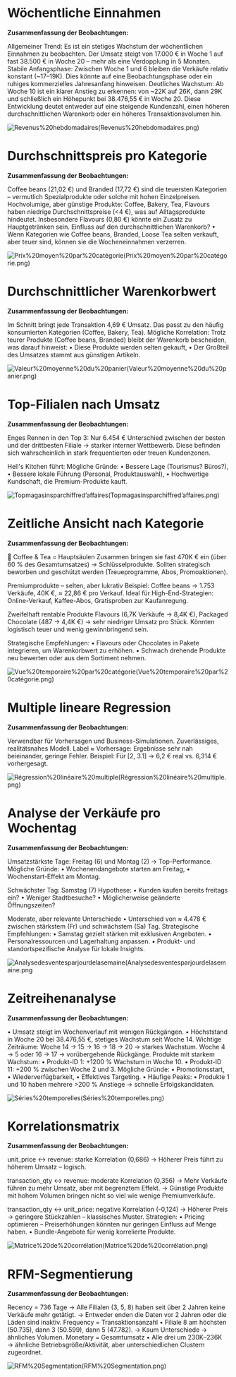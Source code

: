 # Wöchentliche Einnahmen

**Zusammenfassung der Beobachtungen:**

Allgemeiner Trend: Es ist ein stetiges Wachstum der wöchentlichen Einnahmen zu beobachten.
Der Umsatz steigt von 17.000 € in Woche 1 auf fast 38.500 € in Woche 20 – mehr als eine Verdopplung in 5 Monaten.
Stabile Anfangsphase: Zwischen Woche 1 und 6 bleiben die Verkäufe relativ konstant (~17–19K). Dies könnte auf eine Beobachtungsphase oder ein ruhiges kommerzielles Jahresanfang hinweisen.
Deutliches Wachstum:
Ab Woche 10 ist ein klarer Anstieg zu erkennen: von ~22K auf 26K, dann 29K und schließlich ein Höhepunkt bei 38.476,55 € in Woche 20.
Diese Entwicklung deutet entweder auf eine steigende Kundenzahl, einen höheren durchschnittlichen Warenkorb oder ein höheres Transaktionsvolumen hin.

 ![Revenus%20hebdomadaires(Revenus%20hebdomadaires.png)](Revenus%20hebdomadaires.png)


# Durchschnittspreis pro Kategorie

**Zusammenfassung der Beobachtungen:**

Coffee beans (21,02 €) und Branded (17,72 €) sind die teuersten Kategorien – vermutlich Spezialprodukte oder solche mit hohen Einzelpreisen.
Hochvolumige, aber günstige Produkte:
Coffee, Bakery, Tea, Flavours haben niedrige Durchschnittspreise (<4 €), was auf Alltagsprodukte hindeutet.
Insbesondere Flavours (0,80 €) könnte ein Zusatz zu Hauptgetränken sein.
Einfluss auf den durchschnittlichen Warenkorb?
• Wenn Kategorien wie Coffee beans, Branded, Loose Tea selten verkauft, aber teuer sind, können sie die Wocheneinnahmen verzerren.

![Prix%20moyen%20par%20catégorie(Prix%20moyen%20par%20catégorie.png)](Prix%20moyen%20par%20catégorie.png)


# Durchschnittlicher Warenkorbwert

**Zusammenfassung der Beobachtungen:**

Im Schnitt bringt jede Transaktion 4,69 € Umsatz.
Das passt zu den häufig konsumierten Kategorien (Coffee, Bakery, Tea).
Mögliche Korrelation:
Trotz teurer Produkte (Coffee beans, Branded) bleibt der Warenkorb bescheiden, was darauf hinweist:
• Diese Produkte werden selten gekauft,
• Der Großteil des Umsatzes stammt aus günstigen Artikeln.

![Valeur%20moyenne%20du%20panier(Valeur%20moyenne%20du%20panier.png)](Valeur%20moyenne%20du%20panier.png)


# Top-Filialen nach Umsatz

**Zusammenfassung der Beobachtungen:**

Enges Rennen in den Top 3:
Nur 6.454 € Unterschied zwischen der besten und der drittbesten Filiale → starker interner Wettbewerb.
Diese befinden sich wahrscheinlich in stark frequentierten oder treuen Kundenzonen.

Hell's Kitchen führt:
Mögliche Gründe:
• Bessere Lage (Tourismus? Büros?),
• Bessere lokale Führung (Personal, Produktauswahl),
• Hochwertige Kundschaft, die Premium-Produkte kauft.

![Topmagasinsparchiffred’affaires(Topmagasinsparchiffred’affaires.png)](Topmagasinsparchiffred’affaires.png)


# Zeitliche Ansicht nach Kategorie

**Zusammenfassung der Beobachtungen:**

🥇 Coffee & Tea = Hauptsäulen
Zusammen bringen sie fast 470K € ein (über 60 % des Gesamtumsatzes) → Schlüsselprodukte.
Sollten strategisch beworben und geschützt werden (Treueprogramme, Abos, Promoaktionen).

Premiumprodukte – selten, aber lukrativ
Beispiel: Coffee beans → 1.753 Verkäufe, 40K €, ≈ 22,86 € pro Verkauf.
Ideal für High-End-Strategien:
Online-Verkauf, Kaffee-Abos, Gratisproben zur Kaufanregung.

Zweifelhaft rentable Produkte
Flavours (6,7K Verkäufe → 8,4K €), Packaged Chocolate (487 → 4,4K €) → sehr niedriger Umsatz pro Stück.
Könnten logistisch teuer und wenig gewinnbringend sein.

Strategische Empfehlungen:
• Flavours oder Chocolates in Pakete integrieren, um Warenkorbwert zu erhöhen.
• Schwach drehende Produkte neu bewerten oder aus dem Sortiment nehmen.

![Vue%20temporaire%20par%20catégorie(Vue%20temporaire%20par%20catégorie.png)](Vue%20temporaire%20par%20catégorie.png)


# Multiple lineare Regression

**Zusammenfassung der Beobachtungen:**

Verwendbar für Vorhersagen und Business-Simulationen.
Zuverlässiges, realitätsnahes Modell.
Label ≈ Vorhersage: Ergebnisse sehr nah beieinander, geringe Fehler.
Beispiel: Für [2, 3.1] → 6,2 € real vs. 6,314 € vorhergesagt.

![Régression%20linéaire%20multiple(Régression%20linéaire%20multiple.png)](Régression%20linéaire%20multiple.png)


# Analyse der Verkäufe pro Wochentag

**Zusammenfassung der Beobachtungen:**

Umsatzstärkste Tage:
Freitag (6) und Montag (2) → Top-Performance. Mögliche Gründe:
• Wochenendangebote starten am Freitag,
• Wochenstart-Effekt am Montag.

Schwächster Tag: Samstag (7)
Hypothese:
• Kunden kaufen bereits freitags ein?
• Weniger Stadtbesuche?
• Möglicherweise geänderte Öffnungszeiten?

Moderate, aber relevante Unterschiede
• Unterschied von ≈ 4.478 € zwischen stärkstem (Fr) und schwächstem (Sa) Tag.
Strategische Empfehlungen:
• Samstag gezielt stärken mit exklusiven Angeboten.
• Personalressourcen und Lagerhaltung anpassen.
• Produkt- und standortspezifische Analyse für lokale Insights.

![Analysedesventesparjourdelasemaine(Analysedesventesparjourdelasemaine.png](Analysedesventesparjourdelasemaine.png)


# Zeitreihenanalyse

**Zusammenfassung der Beobachtungen:**

• Umsatz steigt im Wochenverlauf mit wenigen Rückgängen.
• Höchststand in Woche 20 bei 38.476,55 €, stetiges Wachstum seit Woche 14.
Wichtige Zeiträume:
Woche 14 → 15 → 16 → 18 → 20 → starkes Wachstum.
Woche 4 → 5 oder 16 → 17 → vorübergehende Rückgänge.
Produkte mit starkem Wachstum:
• Produkt-ID 1: +1200 % Wachstum in Woche 10.
• Produkt-ID 11: +200 % zwischen Woche 2 und 3.
Mögliche Gründe:
• Promotionsstart,
• Wiederverfügbarkeit,
• Effektives Targeting.
• Häufige Peaks:
• Produkte 1 und 10 haben mehrere >200 % Anstiege → schnelle Erfolgskandidaten.

![Séries%20temporelles(Séries%20temporelles.png)](Séries%20temporelles.png)


# Korrelationsmatrix

**Zusammenfassung der Beobachtungen:**

unit_price ↔ revenue: starke Korrelation (0,686)
→ Höherer Preis führt zu höherem Umsatz – logisch.

transaction_qty ↔ revenue: moderate Korrelation (0,356)
→ Mehr Verkäufe führen zu mehr Umsatz, aber mit begrenztem Effekt.
→ Günstige Produkte mit hohem Volumen bringen nicht so viel wie wenige Premiumverkäufe.

transaction_qty ↔ unit_price: negative Korrelation (-0,124)
→ Höherer Preis → geringere Stückzahlen – klassisches Muster.
Strategien:
• Pricing optimieren – Preiserhöhungen könnten nur geringen Einfluss auf Menge haben.
• Bundle-Angebote für wenig korrelierte Produkte.

 ![Matrice%20de%20corrélation(Matrice%20de%20corrélation.png)](Matrice%20de%20corrélation.png)


# RFM-Segmentierung

**Zusammenfassung der Beobachtungen:**

Recency = 736 Tage
→ Alle Filialen (3, 5, 8) haben seit über 2 Jahren keine Verkäufe mehr getätigt.
→ Entweder enden die Daten vor 2 Jahren oder die Läden sind inaktiv.
Frequency = Transaktionsanzahl
• Filiale 8 am höchsten (50.735), dann 3 (50.599), dann 5 (47.782).
→ Kaum Unterschiede → ähnliches Volumen.
Monetary = Gesamtumsatz
• Alle drei um 230K–236K → ähnliche Betriebsgröße/Aktivität, aber unterschiedlichen Clustern zugeordnet.

 ![RFM%20Segmentation(RFM%20Segmentation.png)](RFM%20Segmentation.png)






